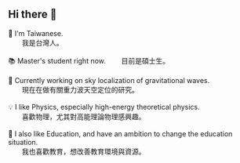 ## Hi there 👋

🧋 I'm Taiwanese.  
    &emsp;&emsp;我是台灣人。  
\
📚 Master's student right now. 
    &emsp;&emsp;目前是碩士生。  
\
🔭 Currently working on sky localization of gravitational waves.  
    &emsp;&emsp;現在在做有關重力波天空定位的研究。  
\
💡 I like Physics, especially high-energy theoretical physics.  
    &emsp;&emsp;喜歡物理，尤其對高能理論物理感興趣。  
\
💖 I also like Education, and have an ambition to change the education situation.  
    &emsp;&emsp;我也喜歡教育，想改善教育環境與資源。  

<!--
**JhengMin/JhengMin** is a ✨ _special_ ✨ repository because its `README.md` (this file) appears on your GitHub profile.

Here are some ideas to get you started:
- 🔭 I’m currently working on ...
- 🌱 I’m currently learning ...
- 👯 I’m looking to collaborate on ...
- 🤔 I’m looking for help with ...
- 💬 Ask me about ...
- 📫 How to reach me: ...
- 😄 Pronouns: ...
- ⚡ Fun fact: ...
-->
